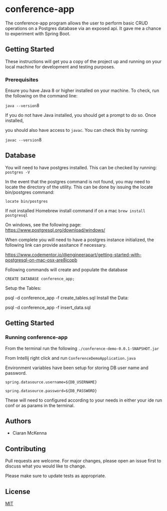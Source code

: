 # conference-app

The conference-app program allows the user to perform basic CRUD operations on
a Postgres database via an exposed api. It gave me a chance to experiment with Spring Boot.

Getting Started
---------------

These instructions will get you a copy of the project up and running on
your local machine for development and testing purposes.

### Prerequisites

Ensure you have Java 8 or higher installed on your machine. To check,
run the following on the command line:

`java --version`8

If you do not have Java installed, you should get a prompt to do so.
Once installed,

you should also have access to `javac`. You can check this by running:

`javac --version`8

Database
---------------

You will need to have postgres installed. This can be checked by running:
`postgres -V`

In the event that the postgres command is not found, you may need to locate the directory of the utility. 
This can be done by issuing the locate bin/postgres command:

`locate bin/postgres`

 If not installed Homebrew install command if on a mac
`brew install postgresql`

On windows, see the following page: https://www.postgresql.org/download/windows/

When complete you will need to have a postgres instance initialized, the following link can provide assitance if necessary.

https://www.codementor.io/@engineerapart/getting-started-with-postgresql-on-mac-osx-are8jcopb

Following commands will create and populate the database

`CREATE DATABASE conference_app;`

Setup the Tables:

psql -d conference_app -f create_tables.sql
Install the Data:

psql -d conference_app -f insert_data.sql


Getting Started
---------------

### Running conference-app

From the terminal run the following `./conference-demo-0.0.1-SNAPSHOT.jar`

From Intellij right click and run `ConferenceDemoApplication.java` 

Environment variables have been setup for storing DB user name and password. 

`spring.datasource.username=${DB_USERNAME}`

`spring.datasource.password=${DB_PASSWORD}`

These will need to configured according to your needs in either your ide run conf or as params in the terminal.

Authors
-------

-   Ciaran McKenna

Contributing
------------

Pull requests are welcome. For major changes, please open an issue first
to discuss what you would like to change.

Please make sure to update tests as appropriate.

License
-------

[MIT](https://choosealicense.com/licenses/mit/)
